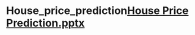 # House_price_prediction[House Price Prediction.pptx](https://github.com/dhavalrm96/121/files/7930758/House.Price.Prediction.pptx)

